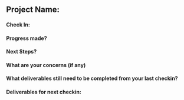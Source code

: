 ## Project Name:

#### Check In:

#### Progress made? 

#### Next Steps?

#### What are your concerns (if any)

#### What deliverables still need to be completed from your last checkin? 

#### Deliverables for next checkin:
